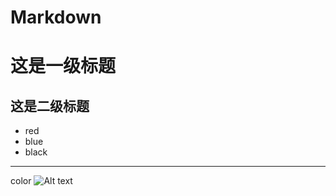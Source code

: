 # Markdown
# 这是一级标题 </br>
## 这是二级标题</br>
* red
* blue
* black</br>
*******
  color
  ![Alt text](/D/xulei3/b.jpg)
